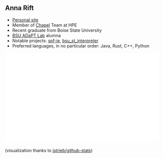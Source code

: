 ## Anna Rift


- [Personal site](https://riftEmber.com)
- Member of [Chapel](https://chapel-lang.org/) Team at HPE
- Recent graduate from Boise State University
- [BSU ADaPT Lab](https://boisestate-adaptlab.github.io) alumna
- Notable projects: [spf-ie](https://github.com/BoiseState-AdaptLab/spf-ie), [bsu_st_interpreter](https://github.com/riftEmber/bsu_st_interpreter)
- Preferred languages, in no particular order: Java, Rust, C++, Python


![GitHub contribution statistics visualization](https://github.com/riftEmber/github-stats/blob/master/generated/overview.svg)

(visualization thanks to [jstrieb/github-stats](https://github.com/jstrieb/github-stats))
